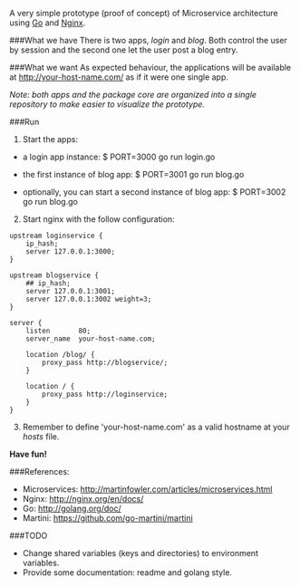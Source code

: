 A very simple prototype (proof of concept) of Microservice architecture using [Go](golang.org/doc/) and [Nginx](nginx.org/en/docs/).

###What we have
There is two apps, *login* and *blog*. Both control the user by session and the second one let the user post a blog entry.

###What we want
As expected behaviour, the applications will be available at http://your-host-name.com/ as if it were one single app.

*Note: both apps and the package core are organized into a single repository to make easier to visualize the prototype.*

###Run

1. Start the apps:

- a login app instance:
$ PORT=3000 go run login.go

- the first instance of blog app:
$ PORT=3001 go run blog.go

- optionally, you can start a second instance of blog app:
$ PORT=3002 go run blog.go

2. Start nginx with the follow configuration:

```
upstream loginservice {
    ip_hash;
    server 127.0.0.1:3000;
}

upstream blogservice {
    ## ip_hash;
    server 127.0.0.1:3001;
    server 127.0.0.1:3002 weight=3;
}

server {
    listen       80;
    server_name  your-host-name.com;

    location /blog/ {
        proxy_pass http://blogservice/;
    }

    location / {
        proxy_pass http://loginservice;
    }
}
```

3. Remember to define 'your-host-name.com' as a valid hostname at your *hosts* file.

**Have fun!**

###References:
* Microservices: http://martinfowler.com/articles/microservices.html
* Nginx: http://nginx.org/en/docs/
* Go: http://golang.org/doc/
* Martini: https://github.com/go-martini/martini

###TODO
* Change shared variables (keys and directories) to environment variables.
* Provide some documentation: readme and golang style.
